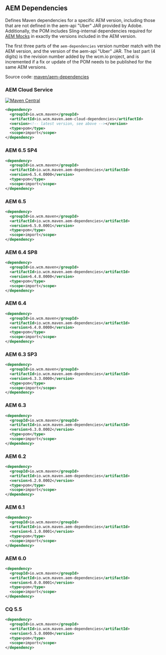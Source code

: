 ## AEM Dependencies

Defines Maven dependencies for a specific AEM version, including those that are not defined in the aem-api "Uber" JAR provided by Adobe. Additionally, the POM includes Sling-internal dependencies required for [AEM Mocks][aem-mock] in exactly the versions included in the AEM version.

The first three parts of the `aem-dependencies` version number match with the AEM version, and the version of the aem-api "Uber" JAR. The last part (4 digits) is the revision number added by the wcm.io project, and is incremented if a fix or update of the POM needs to be published for the same AEM versions.

Source code: [maven/aem-dependencies](https://github.com/wcm-io/wcm-io-tooling/tree/develop/maven/aem-dependencies)

### AEM Cloud Service

[![Maven Central](https://maven-badges.herokuapp.com/maven-central/io.wcm.maven/io.wcm.maven.aem-cloud-dependencies/badge.svg)](https://maven-badges.herokuapp.com/maven-central/io.wcm.maven/io.wcm.maven.aem-cloud-dependencies)

```xml
<dependency>
  <groupId>io.wcm.maven</groupId>
  <artifactId>io.wcm.maven.aem-cloud-dependencies</artifactId>
  <version><!-- latest version, see above --></version>
  <type>pom</type>
  <scope>import</scope>
</dependency>
```

### AEM 6.5 SP4

```xml
<dependency>
  <groupId>io.wcm.maven</groupId>
  <artifactId>io.wcm.maven.aem-dependencies</artifactId>
  <version>6.5.4.0000</version>
  <type>pom</type>
  <scope>import</scope>
</dependency>
```

### AEM 6.5

```xml
<dependency>
  <groupId>io.wcm.maven</groupId>
  <artifactId>io.wcm.maven.aem-dependencies</artifactId>
  <version>6.5.0.0001</version>
  <type>pom</type>
  <scope>import</scope>
</dependency>
```

### AEM 6.4 SP8

```xml
<dependency>
  <groupId>io.wcm.maven</groupId>
  <artifactId>io.wcm.maven.aem-dependencies</artifactId>
  <version>6.4.8.0000</version>
  <type>pom</type>
  <scope>import</scope>
</dependency>
```

### AEM 6.4

```xml
<dependency>
  <groupId>io.wcm.maven</groupId>
  <artifactId>io.wcm.maven.aem-dependencies</artifactId>
  <version>6.4.0.0000</version>
  <type>pom</type>
  <scope>import</scope>
</dependency>
```

### AEM 6.3 SP3

```xml
<dependency>
  <groupId>io.wcm.maven</groupId>
  <artifactId>io.wcm.maven.aem-dependencies</artifactId>
  <version>6.3.3.0000</version>
  <type>pom</type>
  <scope>import</scope>
</dependency>
```

### AEM 6.3

```xml
<dependency>
  <groupId>io.wcm.maven</groupId>
  <artifactId>io.wcm.maven.aem-dependencies</artifactId>
  <version>6.3.0.0002</version>
  <type>pom</type>
  <scope>import</scope>
</dependency>
```

### AEM 6.2

```xml
<dependency>
  <groupId>io.wcm.maven</groupId>
  <artifactId>io.wcm.maven.aem-dependencies</artifactId>
  <version>6.2.0.0002</version>
  <type>pom</type>
  <scope>import</scope>
</dependency>
```

### AEM 6.1

```xml
<dependency>
  <groupId>io.wcm.maven</groupId>
  <artifactId>io.wcm.maven.aem-dependencies</artifactId>
  <version>6.1.0.0001</version>
  <type>pom</type>
  <scope>import</scope>
</dependency>
```

### AEM 6.0

```xml
<dependency>
  <groupId>io.wcm.maven</groupId>
  <artifactId>io.wcm.maven.aem-dependencies</artifactId>
  <version>6.0.0.0001</version>
  <type>pom</type>
  <scope>import</scope>
</dependency>
```

### CQ 5.5

```xml
<dependency>
  <groupId>io.wcm.maven</groupId>
  <artifactId>io.wcm.maven.aem-dependencies</artifactId>
  <version>5.5.0.0000</version>
  <type>pom</type>
  <scope>import</scope>
</dependency>
```


[aem-mock]: https://wcm.io/testing/aem-mock/

